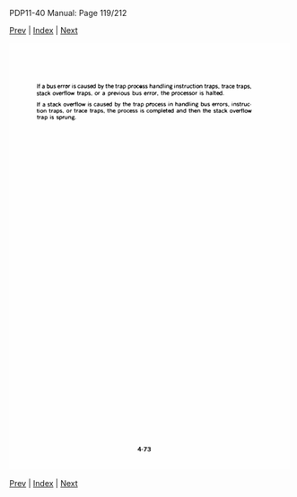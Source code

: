 PDP11-40 Manual: Page 119/212

[Prev](pdp11-40-000118.html) | [Index](index.html) | [Next](pdp11-40-000120.html)

![](pdp11-40-000119.gif)

[Prev](pdp11-40-000118.html) | [Index](index.html) | [Next](pdp11-40-000120.html)

